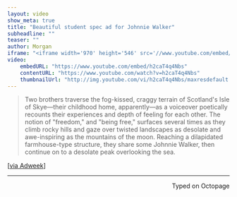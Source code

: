 ```yaml
---
layout: video
show_meta: true
title: "Beautiful student spec ad for Johnnie Walker"
subheadline: ""
teaser: ""
author: Morgan
iframe: "<iframe width='970' height='546' src='//www.youtube.com/embed/h2caT4q4Nbs' frameborder='0' allowfullscreen></iframe>"
video:
    embedURL: "https://www.youtube.com/embed/h2caT4q4Nbs"
    contentURL: "https://www.youtube.com/watch?v=h2caT4q4Nbs"
    thumbnailUrl: "http://img.youtube.com/vi/h2caT4q4Nbs/maxresdefault.jpg"
---
```


> Two brothers traverse the fog-kissed, craggy terrain of Scotland's Isle of Skye—their childhood home, apparently—as a voiceover poetically recounts their experiences and depth of feeling for each other. The notion of "freedom," and "being free," surfaces several times as they climb rocky hills and gaze over twisted landscapes as desolate and awe-inspiring as the mountains of the moon. Reaching a dilapidated farmhouse-type structure, they share some Johnnie Walker, then continue on to a desolate peak overlooking the sea.

[[via Adweek](http://www.adweek.com/adfreak/breathtaking-spec-ad-johnnie-walker-best-student-work-ever-168620)]

 ---
<p align="right">Typed on Octopage</p>
